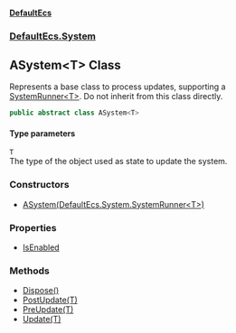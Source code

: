 #### [DefaultEcs](./index.md 'index')
### [DefaultEcs.System](./DefaultEcs-System.md 'DefaultEcs.System')
## ASystem&lt;T&gt; Class
Represents a base class to process updates, supporting a [SystemRunner&lt;T&gt;](./DefaultEcs-System-SystemRunner-T-.md 'DefaultEcs.System.SystemRunner&lt;T&gt;'). Do not inherit from this class directly.  
```C#
public abstract class ASystem<T>
```
#### Type parameters
<a name='DefaultEcs-System-ASystem-T--T'></a>
`T`  
The type of the object used as state to update the system.  
  
### Constructors
- [ASystem(DefaultEcs.System.SystemRunner&lt;T&gt;)](./DefaultEcs-System-ASystem-T--ASystem(DefaultEcs-System-SystemRunner-T-).md 'DefaultEcs.System.ASystem&lt;T&gt;.ASystem(DefaultEcs.System.SystemRunner&lt;T&gt;)')
### Properties
- [IsEnabled](./DefaultEcs-System-ASystem-T--IsEnabled.md 'DefaultEcs.System.ASystem&lt;T&gt;.IsEnabled')
### Methods
- [Dispose()](./DefaultEcs-System-ASystem-T--Dispose().md 'DefaultEcs.System.ASystem&lt;T&gt;.Dispose()')
- [PostUpdate(T)](./DefaultEcs-System-ASystem-T--PostUpdate(T).md 'DefaultEcs.System.ASystem&lt;T&gt;.PostUpdate(T)')
- [PreUpdate(T)](./DefaultEcs-System-ASystem-T--PreUpdate(T).md 'DefaultEcs.System.ASystem&lt;T&gt;.PreUpdate(T)')
- [Update(T)](./DefaultEcs-System-ASystem-T--Update(T).md 'DefaultEcs.System.ASystem&lt;T&gt;.Update(T)')
